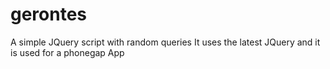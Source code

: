 # gerontes
A simple JQuery script with random queries
It uses the latest JQuery and it is used for a phonegap App
